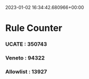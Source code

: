 2023-01-02 16:34:42.680966+00:00
# Rule Counter 
 ### UCATE : 350743

 ### Veneto : 94322

 ### Allowlist : 13927